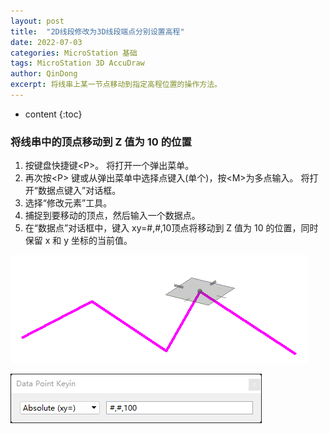```yaml
---
layout: post
title:  "2D线段修改为3D线段端点分别设置高程"
date: 2022-07-03
categories: MicroStation 基础
tags: MicroStation 3D AccuDraw
author: QinDong
excerpt: 将线串上某一节点移动到指定高程位置的操作方法。
---
```

* content
{:toc}

### 将线串中的顶点移动到 Z 值为 10 的位置

1. 按键盘快捷键\<P>。 将打开一个弹出菜单。 
2. 再次按\<P> 键或从弹出菜单中选择点键入(单个)，按\<M>为多点输入。  将打开“数据点键入”对话框。 
3. 选择“修改元素”工具。 
4. 捕捉到要移动的顶点，然后输入一个数据点。 
5. 在“数据点”对话框中，键入 xy=#,#,10顶点将移动到 Z 值为 10 的位置，同时保留 x 和 y 坐标的当前值。


![](/img/2022/2022-08-30-13-36-26.png)

![](/img/2022/2022-08-30-13-36-36.png)